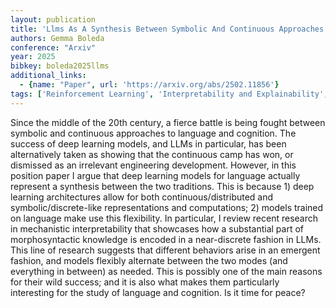 ```yaml
---
layout: publication
title: 'Llms As A Synthesis Between Symbolic And Continuous Approaches To Language'
authors: Gemma Boleda
conference: "Arxiv"
year: 2025
bibkey: boleda2025llms
additional_links:
  - {name: "Paper", url: 'https://arxiv.org/abs/2502.11856'}
tags: ['Reinforcement Learning', 'Interpretability and Explainability', 'Model Architecture', 'Survey Paper']
---
```

Since the middle of the 20th century, a fierce battle is being fought between
symbolic and continuous approaches to language and cognition. The success of
deep learning models, and LLMs in particular, has been alternatively taken as
showing that the continuous camp has won, or dismissed as an irrelevant
engineering development. However, in this position paper I argue that deep
learning models for language actually represent a synthesis between the two
traditions. This is because 1) deep learning architectures allow for both
continuous/distributed and symbolic/discrete-like representations and
computations; 2) models trained on language make use this flexibility. In
particular, I review recent research in mechanistic interpretability that
showcases how a substantial part of morphosyntactic knowledge is encoded in a
near-discrete fashion in LLMs. This line of research suggests that different
behaviors arise in an emergent fashion, and models flexibly alternate between
the two modes (and everything in between) as needed. This is possibly one of
the main reasons for their wild success; and it is also what makes them
particularly interesting for the study of language and cognition. Is it time
for peace?
